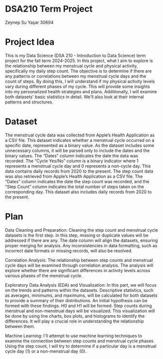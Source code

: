 # DSA210 Term Project
Zeynep Su Yaşar 30694

# Project Idea
This is my Data Science (DSA 210 - Introduction to Data Science) term project for the fall term 2024-2025. In this project, what I aim to explore is the relationship between my menstrual cycle and physical activity, specifically my daily step count. The objective is to determine if there are any patterns or correlations between my menstrual cycle days and the count of steps. By doing this, I will understand if my physical activity levels vary during different phases of my cycle. This will provide some insights into my personalized health strategies and plans. Additionally, I will examine both datasets' basic statistics in detail. We'll also look at their internal patterns and structures.

# Dataset
The menstrual cycle data was collected from Apple’s Health Application as a CSV file. This dataset indicates whether a menstrual cycle occurred on a specific date, represented as a binary value. As the dataset includes some unnecessary columns, it will be parsed only to include the dates and the binary values. The “Dates” column indicates the date the data was recorded. The “Cycle Yes/No” column is a binary indicator where 1 represents a menstrual cycle day and 0 represents a non-cycle day. This data contains daily records from 2020 to the present.
The step count data was also retrieved from Apple’s Health Application as a CSV file. The “Dates” column indicates the date the step count was recorded, and the “Step Count” column indicates the total number of steps taken on the corresponding day. This dataset also includes daily records from 2020 to the present.

# Plan
Data Cleaning and Preparation:
Cleaning the step count and menstrual cycle datasets is the first step. In this step, missing or duplicate values will be addressed if there are any. The date column will align the datasets, ensuring proper merging for analysis. Any inconsistencies in data formatting, such as incorrect date formats or missing records, will also be resolved.

Correlation Analysis:
The relationship between step counts and menstrual cycle days will be examined through correlation analysis. The analysis will explore whether there are significant differences in activity levels across various phases of the menstrual cycle.

Exploratory Data Analysis (EDA) and Visualization:
In this part, we will focus on the trends and patterns within the datasets. Descriptive statistics, such as averages, minimums, and maximums, will be calculated for both datasets to provide a summary of their distributions. An initial hypothesis can be formed with these findings. H0 and H1 will be formed. Step counts during menstrual and non-menstrual days will be visualized. This visualization will be done by using line charts, box plots, and histograms to identify the differences. It will play a crucial role in understanding the relationship between them. 

Machine Learning:
I'll attempt to use machine learning techniques to examine the connection between step counts and menstrual cycle phases. Using the step count, I will try to determine if a particular day is a menstrual cycle day (1) or a non-menstrual day (0).

